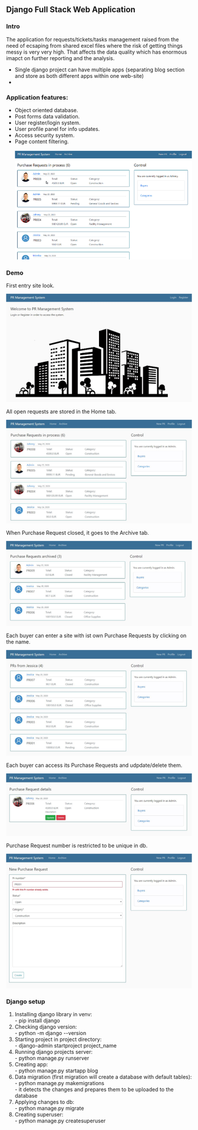 <h2>Django Full Stack Web Application</h2>

<h3>Intro</h3>
<p>The application for requests/tickets/tasks management raised from the need of ecsaping from shared excel files where the risk of getting things messy is very very high. That affects the data quality which has enormous imapct on further reporting and the analysis.</p>

<ul>
 <li>Single django project can have multiple apps (separating blog section and store as both different apps within one web-site)</li>
 <li></li>
 
</ul>

<h3>Application features:</h3>
<ul>
 <li>Object oriented database.</li>
 <li>Post forms data validation.</li>
 <li>User register/login system.</li>
 <li>User profile panel for info updates.</li>
 <li>Access security system.</li>
 <li>Page content filtering.</li>
 <br>
 <img src="images/django.gif">
</ul>


<h3>Demo</h3>
<p>First entry site look.</p>
<img src="images/pr_system.JPG">

<p>All open requests are stored in the Home tab.</p>
<img src="images/pr_home.JPG">

<p>When Purchase Request closed, it goes to the Archive tab.</p>
<img src="images/pr_archive.JPG">

<p>Each buyer can enter a site with ist own Purchase Requests by clicking on the name.</p>
<img src="images/pr_buyer_view.JPG">

<p>Each buyer can access its Purchase Requests and udpdate/delete them.</p>
<img src="images/pr_update.JPG">

<p>Purchase Request number is restricted to be unique in db.</p>
<img src="images/pr_new.JPG">

<h3>Django setup</h3>
<ol>
  <li>Installing django library in venv:
   <br>
   - pip install django
  </li>
  <li>Checking django version:
   <br>
   - python -m django --version
  </li>
  <li>Starting project in project directory:
   <br>
   - django-admin startproject project_name
  </li>
  <li>Running django projects server:
   <br>
   - python manage.py runserver
  </li>
  <li>Creating app:
   <br>
   - python manage.py startapp blog
  </li>
  <li>Data migration (first migration will create a database with default tables):
   <br>
   - python manage.py makemigrations<br>
   - it detects the changes and prepares them to be uploaded to the database
  </li>
  <li>Applying changes to db:
   <br>
   - python manage.py migrate
  </li>
  <li>Creating superuser:
   <br>
   - python manage.py createsuperuser
  </li>
</ol>
